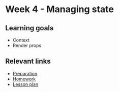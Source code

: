 # Week 4 - Managing state

## Learning goals
- Context
- Render props

## Relevant links
* [Preparation](preparation.md)
* [Homework](homework.md)
* [Lesson plan](lesson-plan.md)
